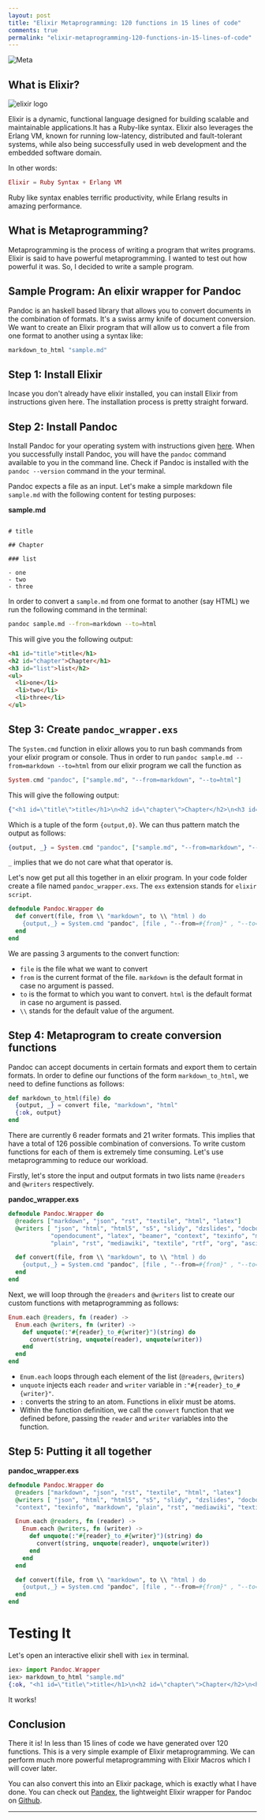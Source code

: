 ```yaml
---
layout: post
title: "Elixir Metaprogramming: 120 functions in 15 lines of code"
comments: true
permalink: "elixir-metaprogramming-120-functions-in-15-lines-of-code"
---
```


![Meta](http://imgs.xkcd.com/comics/hofstadter.png)

## What is Elixir?

![elixir logo](http://elixir-lang.org/images/logo/logo.png)

Elixir is a dynamic, functional language designed for building scalable and maintainable applications.It has a Ruby-like syntax. Elixir also leverages the Erlang VM, known for running low-latency, distributed and fault-tolerant systems, while also being successfully used in web development and the embedded software domain.

In other words:

```elixir
Elixir = Ruby Syntax + Erlang VM
```

Ruby like syntax enables terrific productivity, while Erlang results in amazing performance.

## What is Metaprogramming?

Metaprogramming is the process of writing a program that writes programs. Elixir is said to have powerful metaprogramming. I wanted to test out how powerful it was. So, I decided to write a sample program.

## Sample Program: An elixir wrapper for Pandoc

Pandoc is an haskell based library that allows you to convert documents in the combination of formats. It's a swiss army knife of document conversion. We want to create an Elixir program that will allow us to convert a file from one format to another using a syntax like:

```elixir
markdown_to_html "sample.md"
```

## Step 1: Install Elixir

Incase you don't already have elixir installed, you can install Elixir from instructions given here. The installation process is pretty straight forward.

## Step 2: Install Pandoc

Install Pandoc for your operating system with instructions given [here](http://pandoc.org). When you successfully install Pandoc, you will have the `pandoc` command available to you in the command line. Check if Pandoc is installed with the `pandoc --version` command in the your terminal.

Pandoc expects a file as an input. Let's make a simple markdown file `sample.md` with the following content for testing purposes:

**sample.md**

```

# title

## Chapter

### list

- one
- two
- three

```

In order to convert a `sample.md` from one format to another (say HTML) we run the following command in the terminal:

```bash
pandoc sample.md --from=markdown --to=html
```

This will give you the following output:

```html
<h1 id="title">title</h1>
<h2 id="chapter">Chapter</h1>
<h3 id="list">list</h2>
<ul>
  <li>one</li>
  <li>two</li>
  <li>three</li>
</ul>
```

## Step 3: Create `pandoc_wrapper.exs`

The `System.cmd` function in elixir allows you to run bash commands from your elixir program or console. Thus in order to run `pandoc sample.md --from=markdown --to=html` from our elixir program we call the function as

```elixir
System.cmd "pandoc", ["sample.md", "--from=markdown", "--to=html"]
```

This will give the following output:

```elixir
{"<h1 id=\"title\">title</h1>\n<h2 id=\"chapter\">Chapter</h2>\n<h3 id=\"list\">list</h3>\n<ul>\n<li>one</li>\n<li>two</li>\n<li>three</li>\n</ul>\n", 0}
```

Which is a tuple of the form `{output,0}`. We can thus pattern match the output as follows:

```elixir
{output, _} = System.cmd "pandoc", ["sample.md", "--from=markdown", "--to=html"]
```

`_` implies that we do not care what that operator is.

Let's now get put all this together in an elixir program. In your code folder create a file named `pandoc_wrapper.exs`. The `exs` extension stands for `elixir script`.

```elixir
defmodule Pandoc.Wrapper do
  def convert(file, from \\ "markdown", to \\ "html ) do
    {output,_} = System.cmd "pandoc", [file , "--from=#{from}" , "--to=#{to}"]
  end
end
```

We are passing 3 arguments to the convert function:
- `file` is the file what we want to convert
- `from` is the current format of the file. `markdown` is the default format in case no argument is passed.
- `to` is the format to which you want to convert. `html` is the default format in case no argument is passed.
- `\\` stands for the default value of the argument.

## Step 4: Metaprogram to create conversion functions

Pandoc can accept documents in certain formats and export them to certain formats. In order to define our functions of the form `markdown_to_html`, we need to define functions as follows:

```elixir
def markdown_to_html(file) do
  {output, _} = convert file, "markdown", "html"
  {:ok, output}
end
```  

There are currently 6 reader formats and 21 writer formats. This implies that have a total of 126 possible combination of conversions. To write custom functions for each of them is extremely time consuming. Let's use metaprogramming to reduce our workload.

Firstly, let's store the input and output formats in two lists name `@readers` and `@writers` respectively.

**pandoc_wrapper.exs**

```elixir
defmodule Pandoc.Wrapper do
  @readers ["markdown", "json", "rst", "textile", "html", "latex"]
  @writers [ "json", "html", "html5", "s5", "slidy", "dzslides", "docbook", "man",
            "opendocument", "latex", "beamer", "context", "texinfo", "markdown",
            "plain", "rst", "mediawiki", "textile", "rtf", "org", "asciidoc" ]

  def convert(file, from \\ "markdown", to \\ "html ) do
    {output,_} = System.cmd "pandoc", [file , "--from=#{from}" , "--to=#{to}"]
  end
end
```

Next, we will loop through the `@readers` and `@writers` list to create our custom functions with metaprogramming as follows:

```elixir
Enum.each @readers, fn (reader) ->
  Enum.each @writers, fn (writer) ->
    def unquote(:"#{reader}_to_#{writer}")(string) do
      convert(string, unquote(reader), unquote(writer))
    end
  end
end
```

- `Enum.each` loops through each element of the list (`@readers`, `@writers`)
- `unquote` injects each `reader` and `writer` variable in `:"#{reader}_to_#{writer}"`.
- `:` converts the string to an atom. Functions in elixir must be atoms.
- Within the function definition, we call the `convert` function that we defined before, passing the `reader` and `writer` variables into the function.

## Step 5: Putting it all together

**pandoc_wrapper.exs**

```elixir
defmodule Pandoc.Wrapper do
  @readers ["markdown", "json", "rst", "textile", "html", "latex"]
  @writers [ "json", "html", "html5", "s5", "slidy", "dzslides", "docbook", "man", "opendocument", "latex", "beamer",
  "context", "texinfo", "markdown", "plain", "rst", "mediawiki", "textile", "rtf", "org", "asciidoc" ]

  Enum.each @readers, fn (reader) ->
    Enum.each @writers, fn (writer) ->
      def unquote(:"#{reader}_to_#{writer}")(string) do
        convert(string, unquote(reader), unquote(writer))
      end
    end
  end

  def convert(file, from \\ "markdown", to \\ "html ) do
    {output,_} = System.cmd "pandoc", [file , "--from=#{from}" , "--to=#{to}"]
  end
end
```

# Testing It

Let's open an interactive elixir shell with `iex` in terminal.

```elixir
iex> import Pandoc.Wrapper
iex> markdown_to_html "sample.md"
{:ok, "<h1 id=\"title\">title</h1>\n<h2 id=\"chapter\">Chapter</h2>\n<h3 id=\"list\">list</h3>\n<ul>\n<li>one</li>\n<li>two</li>\n<li>three</li>\n</ul>\n"}
```

It works!

## Conclusion

There it is! In less than 15 lines of code we have generated over 120 functions. This is a very simple example of Elixir metaprogramming. We can perform much more powerful metaprogramming with Elixir Macros which I will cover later.

You can also convert this into an Elixir package, which is exactly what I have done. You can check out [Pandex](http://hex.pm/packages/pandex), the lightweight Elixir wrapper for Pandoc on [Github](https://github.com/filterkaapi/pandex).
___
